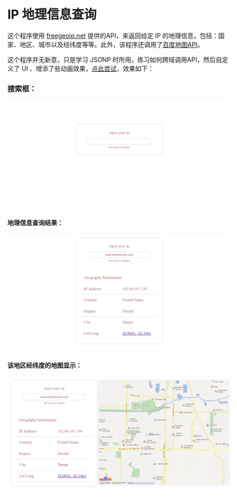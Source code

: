 # IP 地理信息查询

这个程序使用 [freegeoip.net](http://freegeoip.net) 提供的API，来返回给定 IP 的地理信息，包括：国家、地区、城市以及经纬度等等。此外，该程序还调用了[百度地图API](http://lbsyun.baidu.com/)。

这个程序并无新意，只是学习 JSONP 时所用，练习如何跨域调用API，然后自定义了 UI 、增添了些动画效果，[点此尝试](https://yibailin.github.io/geo-ip/)，效果如下：

### 搜索框：

![input-box](img/input-box.png)		

#### 地理信息查询结果：

![geo-info](img/geo-info.png)	

#### 该地区经纬度的地图显示：

![geo-map](img/geo-map.png)
